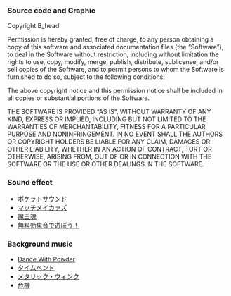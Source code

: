 ### Source code and Graphic

Copyright B_head

Permission is hereby granted, free of charge, to any person obtaining a copy of this software and associated documentation files (the “Software”), to deal in the Software without restriction, including without limitation the rights to use, copy, modify, merge, publish, distribute, sublicense, and/or sell copies of the Software, and to permit persons to whom the Software is furnished to do so, subject to the following conditions:

The above copyright notice and this permission notice shall be included in all copies or substantial portions of the Software.

THE SOFTWARE IS PROVIDED “AS IS”, WITHOUT WARRANTY OF ANY KIND, EXPRESS OR IMPLIED, INCLUDING BUT NOT LIMITED TO THE WARRANTIES OF MERCHANTABILITY, FITNESS FOR A PARTICULAR PURPOSE AND NONINFRINGEMENT. IN NO EVENT SHALL THE AUTHORS OR COPYRIGHT HOLDERS BE LIABLE FOR ANY CLAIM, DAMAGES OR OTHER LIABILITY, WHETHER IN AN ACTION OF CONTRACT, TORT OR OTHERWISE, ARISING FROM, OUT OF OR IN CONNECTION WITH THE SOFTWARE OR THE USE OR OTHER DEALINGS IN THE SOFTWARE.

### Sound effect

- [ポケットサウンド](https://pocket-se.info/)
- [マッチメイカァズ](http://osabisi.sakura.ne.jp/m2/index.html)
- [魔王魂](https://maou.audio/rule/)
- [無料効果音で遊ぼう！](https://taira-komori.jpn.org/welcome.html)

### Background music

- [Dance With Powder](https://dova-s.jp/bgm/play2455.html)
- [タイムベンド](https://dova-s.jp/bgm/play1492.html)
- [メタリック・ウィンク](https://dova-s.jp/bgm/play926.html)
- [危機](https://dova-s.jp/bgm/play1909.html)